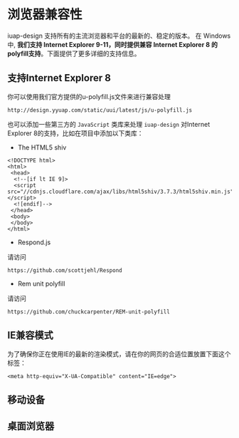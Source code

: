 # 浏览器兼容性

iuap-design 支持所有的主流浏览器和平台的最新的、稳定的版本。 在 Windows 中, **我们支持 Internet Explorer 9-11，同时提供兼容 Internet Explorer 8 的polyfill支持**。下面提供了更多详细的支持信息。

## 支持Internet Explorer 8

你可以使用我们官方提供的u-polyfill.js文件来进行兼容处理

```
http://design.yyuap.com/static/uui/latest/js/u-polyfill.js
```

也可以添加一些第三方的 `JavaScript` 类库来处理 `iuap-design` 对Internet Explorer 8的支持，比如在项目中添加以下类库：

- The HTML5 shiv
```
<!DOCTYPE html>
<html>
 <head>
  <!--[if lt IE 9]>
  <script src="//cdnjs.cloudflare.com/ajax/libs/html5shiv/3.7.3/html5shiv.min.js"></script>
  <![endif]-->
 </head>
 <body>
 </body>
</html>
```
- Respond.js

请访问
```
https://github.com/scottjehl/Respond
```

- Rem unit polyfill

请访问
```
https://github.com/chuckcarpenter/REM-unit-polyfill
```

## IE兼容模式

为了确保你正在使用IE的最新的渲染模式，请在你的网页的合适位置放置下面这个<meta>标签：

```
<meta http-equiv="X-UA-Compatible" content="IE=edge">
```

## 移动设备

## 桌面浏览器
